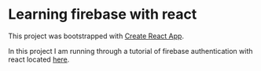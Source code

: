 # Learning firebase with react

This project was bootstrapped with [Create React App](https://github.com/facebook/create-react-app).

In this project I am running through a tutorial of firebase authentication with react located [here](https://www.robinwieruch.de/complete-firebase-authentication-react-tutorial).
